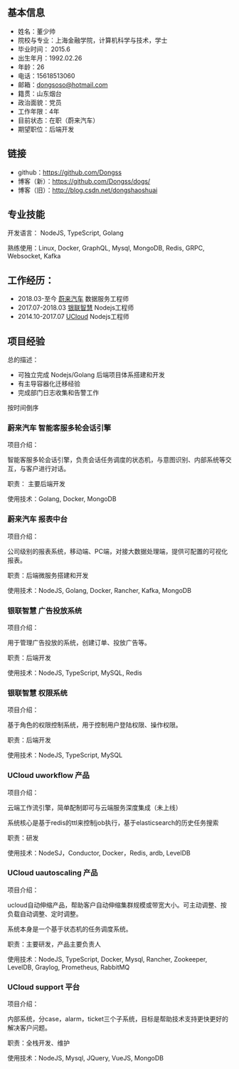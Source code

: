 

## 基本信息

* 姓名：董少帅
* 院校与专业：上海金融学院，计算机科学与技术，学士
* 毕业时间： 2015.6
* 出生年月：1992.02.26
* 年龄：26
* 电话：15618513060
* 邮箱：dongsoso@hotmail.com
* 籍贯：山东烟台
* 政治面貌：党员
* 工作年限：4年
* 目前状态：在职（蔚来汽车）
* 期望职位：后端开发

## 链接

* github：https://github.com/Dongss
* 博客（新）：https://github.com/Dongss/dogs/
* 博客（旧）：http://blog.csdn.net/dongshaoshuai

## 专业技能

开发语言： NodeJS, TypeScript, Golang

熟练使用：Linux, Docker, GraphQL, Mysql, MongoDB, Redis, GRPC, Websocket, Kafka

## 工作经历：

* 2018.03-至今 [蔚来汽车](https://www.nio.cn/) 数据服务工程师
* 2017.07-2018.03 [银联智慧](https://www.unionpaysmart.com/) Nodejs工程师
* 2014.10-2017.07 [UCloud](https://www.ucloud.cn/) Nodejs工程师

## 项目经验

总的描述：

* 可独立完成 Nodejs/Golang 后端项目体系搭建和开发
* 有主导容器化迁移经验
* 完成部门日志收集和告警工作

按时间倒序

### 蔚来汽车 智能客服多轮会话引擎

项目介绍：

智能客服多轮会话引擎，负责会话任务调度的状态机，与意图识别、内部系统等交互，与客户进行对话。

职责： 主要后端开发

使用技术：Golang, Docker, MongoDB

### 蔚来汽车 报表中台

项目介绍：

公司级别的报表系统，移动端、PC端，对接大数据处理端，提供可配置的可视化报表。

职责：后端微服务搭建和开发

使用技术：NodeJS, Golang, Docker, Rancher, Kafka, MongoDB

### 银联智慧 广告投放系统

项目介绍：

用于管理广告投放的系统，创建订单、投放广告等。

职责：后端开发

使用技术：NodeJS, TypeScript, MySQL, Redis

### 银联智慧 权限系统

项目介绍：

基于角色的权限控制系统，用于控制用户登陆权限、操作权限。

职责：后端开发

使用技术：NodeJS, TypeScript, MySQL

### UCloud uworkflow 产品

项目介绍：

云端工作流引擎，简单配制即可与云端服务深度集成（未上线）

系统核心是基于redis的ttl来控制job执行，基于elasticsearch的历史任务搜索 

职责：研发

使用技术：NodeSJ，Conductor, Docker，Redis, ardb, LevelDB

### UCloud uautoscaling 产品

项目介绍：

ucloud自动伸缩产品，帮助客户自动伸缩集群规模或带宽大小。可主动调整、按负载自动调整、定时调整。

系统本身是一个基于状态机的任务调度系统。

职责：主要研发，产品主要负责人

使用技术：NodeJS, TypeScript, Docker, Mysql, Rancher, Zookeeper, LevelDB, Graylog, Prometheus, RabbitMQ

### UCloud support 平台

项目介绍：

内部系统，分case，alarm，ticket三个子系统，目标是帮助技术支持更快更好的解决客户问题。

职责：全栈开发、维护

使用技术：NodeJS, Mysql, JQuery, VueJS, MongoDB
